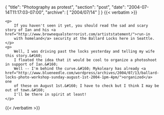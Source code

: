 {
  "title": "Photography as protest",
  "section": "post",
  "date": "2004-07-14T11:17:03-07:00",
  "archive": [
    "2004/07/14"
  ]
}
{{< verbatim >}}

    <p>
        If you haven't seen it yet, you should read the sad and scary story of Ian and his <a href="http://www.brownequalsterrorist.com/artiststatement/">run-in
        with homeland</a> security at the Ballard Locks here in Seattle.
    </p>
    <p>
        Well, I was driving past the locks yesterday and telling my wife this story.&#160;
        I floated the idea that it would be cool to organize a photoshoot in support of Ian.&#160;
        Well -- I'm behind the curve.&#160; Mykoleary has already <a href="http://www.blueneedle.com/wordpress/archives/2004/07/13/ballard-locks-photo-workshop-sunday-august-1st-2004-1pm-4pm/">organized</a> one
        of these on August 1st.&#160; I have to check but I think I may be out of town.&#160;
        I'll be there in spirit at least!
    </p>

{{< /verbatim >}}
